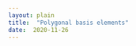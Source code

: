 ```yaml
---
layout: plain
title:  "Polygonal basis elements"
date:  2020-11-26
---
```


<div id="sketch-holder"></div>

<html>
<head>

<script src="https://cdn.jsdelivr.net/npm/p5@1.1.9/lib/p5.js"></script>
<script>

let rad = 180;
let input1, input2, greeting1, greeting2;
let tipWidth = 3, tipHeight = 8, firstRad = 9;
let myTextInputs, myInputs;
let copyToggle = 0, factorToggle = 0;

function setup() {
  createCanvas(400, 400);
  
  input1 = createInput();
  input1.position(30, 50);
  input1.size(50);
  
  input2 = createInput();
  input2.position(30, 70);
  input2.size(50);
  
  greeting1 = createElement('h3', 'd=');
  greeting1.position(8, 31);
  
  greeting2 = createElement('h3', 's=');
  greeting2.position(10, 51);
}

function draw() {
  background(255);
  
  strokeWeight(2);
  stroke(200);
  circle(height/2, width/2, 2*rad);
  
  strokeWeight(2);
  let myTextInputs = split(input1.value(), ',');
  let myInputs = int(myTextInputs);
  len = myInputs.length;
  let s = input2.value();
  if (copyToggle + factorToggle === 0) {
    for (let i = 0; i < len; i++) {
      myCol = 255*(1-(i+1)/len);
      stroke(myCol, 0, 0);
      polygon(height/2, width/2, rad, myInputs[i], s, myCol);
      s = s/myInputs[i];
    } 
  } else {
    let prod = 1;
    for (let i = 0; i < len; i++) {
      prod = prod*myInputs[i];
    }
    stroke(0);
    if (copyToggle + factorToggle === 2) {
      polygon(height/2, width/2, rad, prod, input2.value(), 0);
      let quot = prod/myInputs[0];
      let angle = s * TWO_PI / prod;
      for (let a = 0; a < quot; a++) {
        myCol = 105+150*(1-(a+1)/quot);
        stroke(myCol, 0, 0)
        push();
        translate(width/2,height/2);
        rotate(a*angle);
        polygon(0, 0, rad, myInputs[0], input2.value(), myCol);
        pop();
      }
    } else if (factorToggle === 1) {
      let quot = prod/myInputs[0];
      let angle = s * TWO_PI / prod;
      for (let a = 0; a < quot; a++) {
        myCol = 105+150*(1-(a+1)/quot);
        stroke(myCol, 0, 0)
        push();
        translate(width/2,height/2);
        rotate(a*angle);
        polygon(0, 0, rad, myInputs[0], input2.value(), myCol);
        pop();
      }
    } else if (copyToggle === 1) {
      polygon(height/2, width/2, rad, prod, input2.value(), 0);
    }
  }

  stroke(0);
  strokeWeight(firstRad*(5/3));
  point(width/2+rad, height/2);
  stroke(255);
  strokeWeight(firstRad);
  point(width/2+rad, height/2);
}

function polygon(x, y, radius, d, s, color) {
  let angle = s * TWO_PI / d;
  beginShape();
  for (let a = 0; a < d; a++) {
    let sx = x + cos(a*angle) * radius;
    let sy = y - sin(a*angle) * radius;
    vertex(sx, sy);
  }
  endShape(CLOSE);

  let compAngle = PI - TWO_PI / d;
  for (let a = 1; a < d; a++) {
    let sx = x + cos((a)*angle) * radius;
    let sy = y - sin((a)*angle) * radius;
    fill(color);
    push();
    translate(sx, sy);
    rotate(-(a-1/2)*angle);
    triangle(0, 0, tipWidth, tipHeight, -tipWidth, tipHeight);
    pop();
    noFill();
  }
}

function keyPressed() {
  if (keyCode == 67) {
    if (copyToggle === 0) {
      copyToggle = 1;
    } else { 
      copyToggle = 0;
    }  
  } else if (keyCode == 70) {
    if (factorToggle === 0) {
      factorToggle = 1;
    } else { 
      factorToggle = 0;
    }  
  } else if (keyCode == 84) {
      if (tipWidth === 3) {
      tipWidth = 0;
      tipHeight = 0;
      firstRad = 0;
    } else {
      tipWidth = 3;
      tipHeight = 8;
      firstRad = 6;
    }
  }
}

</script>
</head>
</html>
